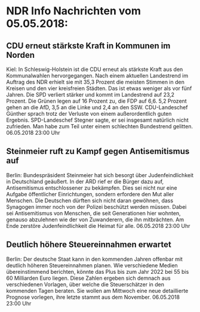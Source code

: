 # NDR Info Nachrichten vom 05.05.2018:


## CDU erneut stärkste Kraft in Kommunen im Norden
Kiel: In Schleswig-Holstein ist die CDU erneut als stärkste Kraft aus den Kommunalwahlen hervorgegangen. Nach einem aktuellen Landestrend im Auftrag des NDR erhielt sie mit 35,3 Prozent die meisten Stimmen in den Kreisen und den vier kreisfreien Städten. Das ist etwas weniger als vor fünf Jahren. Die SPD verliert stärker und kommt im Landestrend auf 23,2 Prozent. Die Grünen legen auf 16 Prozent zu, die FDP auf 6,6. 5,2 Prozent gehen an die AfD, 3,5 an die Linke und 2,4 an den SSW. CDU-Landeschef Günther sprach trotz der Verluste von einem außerordentlich guten Ergebnis. SPD-Landeschef Stegner sagte, er sei insgesamt natürlich nicht zufrieden. Man habe zum Teil unter einem schlechten Bundestrend gelitten. 06.05.2018 23:00 Uhr 

## Steinmeier ruft zu Kampf gegen Antisemitismus auf
Berlin:	Bundespräsident Steinmeier hat sich besorgt über Judenfeindlichkeit in Deutschland geäußert. In der ARD rief er die Bürger dazu auf, Antisemitismus entschlossener zu bekämpfen. Dies sei nicht nur eine Aufgabe öffentlicher Einrichtungen, sondern erfordere den Mut aller Menschen. Die Deutschen dürften sich nicht daran gewöhnen, dass Synagogen immer noch von der Polizei beschützt werden müssen. Dabei sei Antisemitismus von Menschen, die seit Generationen hier wohnten, genauso abzulehnen wie der von Zuwanderern, die ihn mitbrächten. Am Ende zerstöre Judenfeindlichkeit die Heimat für alle. 06.05.2018 23:00 Uhr 

## Deutlich höhere Steuereinnahmen erwartet
Berlin: Der deutsche Staat kann in den kommenden Jahren offenbar mit deutlich höheren Steuereinnahmen planen. Wie verschiedene Medien übereinstimmend berichten, könnte das Plus bis zum Jahr 2022 bei 55 bis 60 Milliarden Euro liegen. Diese Zahlen ergeben sich demnach aus verschiedenen Vorlagen, über welche die Steuerschätzer in den kommenden Tagen beraten. Sie wollen am Mittwoch eine neue detaillierte Prognose vorlegen, ihre letzte stammt aus dem November. 06.05.2018 23:00 Uhr 
